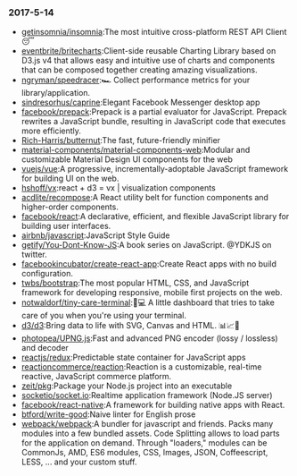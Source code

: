 ### 2017-5-14 
* [getinsomnia/insomnia](https://github.com//getinsomnia/insomnia):The most intuitive cross-platform REST API Client 😴 
* [eventbrite/britecharts](https://github.com//eventbrite/britecharts):Client-side reusable Charting Library based on D3.js v4 that allows easy and intuitive use of charts and components that can be composed together creating amazing visualizations. 
* [ngryman/speedracer](https://github.com//ngryman/speedracer):🏎 Collect performance metrics for your library/application. 
* [sindresorhus/caprine](https://github.com//sindresorhus/caprine):Elegant Facebook Messenger desktop app 
* [facebook/prepack](https://github.com//facebook/prepack):Prepack is a partial evaluator for JavaScript. Prepack rewrites a JavaScript bundle, resulting in JavaScript code that executes more efficiently. 
* [Rich-Harris/butternut](https://github.com//Rich-Harris/butternut):The fast, future-friendly minifier 
* [material-components/material-components-web](https://github.com//material-components/material-components-web):Modular and customizable Material Design UI components for the web 
* [vuejs/vue](https://github.com//vuejs/vue):A progressive, incrementally-adoptable JavaScript framework for building UI on the web. 
* [hshoff/vx](https://github.com//hshoff/vx):react + d3 = vx | visualization components 
* [acdlite/recompose](https://github.com//acdlite/recompose):A React utility belt for function components and higher-order components. 
* [facebook/react](https://github.com//facebook/react):A declarative, efficient, and flexible JavaScript library for building user interfaces. 
* [airbnb/javascript](https://github.com//airbnb/javascript):JavaScript Style Guide 
* [getify/You-Dont-Know-JS](https://github.com//getify/You-Dont-Know-JS):A book series on JavaScript. @YDKJS on twitter. 
* [facebookincubator/create-react-app](https://github.com//facebookincubator/create-react-app):Create React apps with no build configuration. 
* [twbs/bootstrap](https://github.com//twbs/bootstrap):The most popular HTML, CSS, and JavaScript framework for developing responsive, mobile first projects on the web. 
* [notwaldorf/tiny-care-terminal](https://github.com//notwaldorf/tiny-care-terminal):💖💻 A little dashboard that tries to take care of you when you're using your terminal. 
* [d3/d3](https://github.com//d3/d3):Bring data to life with SVG, Canvas and HTML. 📊📈🎉 
* [photopea/UPNG.js](https://github.com//photopea/UPNG.js):Fast and advanced PNG encoder (lossy / lossless) and decoder 
* [reactjs/redux](https://github.com//reactjs/redux):Predictable state container for JavaScript apps 
* [reactioncommerce/reaction](https://github.com//reactioncommerce/reaction):Reaction is a customizable, real-time reactive, JavaScript commerce platform. 
* [zeit/pkg](https://github.com//zeit/pkg):Package your Node.js project into an executable 
* [socketio/socket.io](https://github.com//socketio/socket.io):Realtime application framework (Node.JS server) 
* [facebook/react-native](https://github.com//facebook/react-native):A framework for building native apps with React. 
* [btford/write-good](https://github.com//btford/write-good):Naive linter for English prose 
* [webpack/webpack](https://github.com//webpack/webpack):A bundler for javascript and friends. Packs many modules into a few bundled assets. Code Splitting allows to load parts for the application on demand. Through "loaders," modules can be CommonJs, AMD, ES6 modules, CSS, Images, JSON, Coffeescript, LESS, ... and your custom stuff. 
